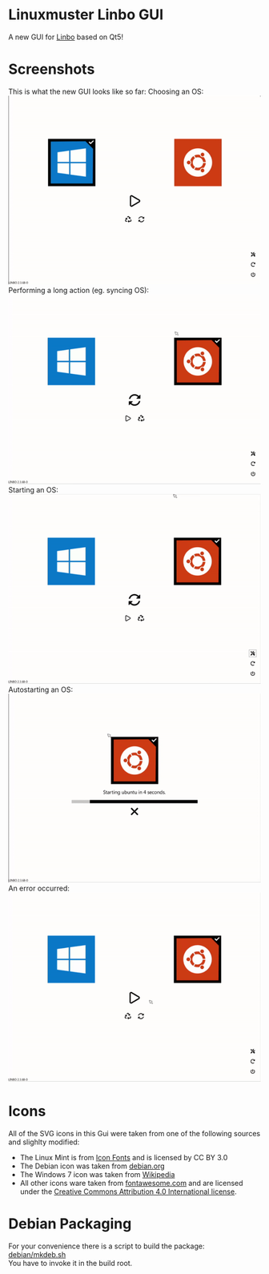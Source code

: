 # Linuxmuster Linbo GUI
A new GUI for [Linbo](https://github.com/linuxmuster/linuxmuster-linbo) based on Qt5!

# Screenshots
This is what the new GUI looks like so far:
Choosing an OS:  
![choose](/screenshots/choose.gif)  
Performing a long action (eg. syncing OS):  
![long](/screenshots/long.gif)  
Starting an OS:  
![start](/screenshots/start.gif)  
Autostarting an OS:  
![autostart](/screenshots/autostart.gif)  
An error occurred:  
![error](/screenshots/error.gif)  

# Icons
All of the SVG icons in this Gui were taken from one of the following sources and slighlty modified:
- The Linux Mint is from [Icon Fonts](http://www.onlinewebfonts.com/icon) and is licensed by CC BY 3.0
- The Debian icon was taken from [debian.org](https://www.debian.org/logos/)
- The Windows 7 icon was taken from [Wikipedia](https://commons.wikimedia.org/wiki/File:Windows_logo_-_2002%E2%80%932012_(Black).svg)
- All other icons ware taken from [fontawesome.com](https://fontawesome.com/license) and are licensed under the [Creative Commons Attribution 4.0 International license](https://fontawesome.com/license).

# Debian Packaging
For your convenience there is a script to build the package: [debian/mkdeb.sh](./debian/mkdeb.sh)  
You have to invoke it in the build root.
